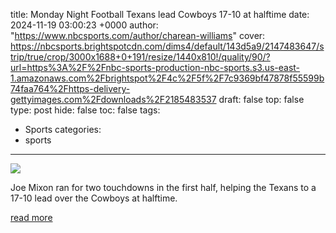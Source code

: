 title: Monday Night Football Texans lead Cowboys 17-10 at halftime
date: 2024-11-19 03:00:23 +0000
author: "https://www.nbcsports.com/author/charean-williams"
cover: https://nbcsports.brightspotcdn.com/dims4/default/143d5a9/2147483647/strip/true/crop/3000x1688+0+191/resize/1440x810!/quality/90/?url=https%3A%2F%2Fnbc-sports-production-nbc-sports.s3.us-east-1.amazonaws.com%2Fbrightspot%2F4c%2F5f%2F7c9369bf47878f55599b74faa764%2Fhttps-delivery-gettyimages.com%2Fdownloads%2F2185483537
draft: false
top: false
type: post
hide: false
toc: false
tags:
  - Sports
categories:
  - sports
---

![](https://nbcsports.brightspotcdn.com/dims4/default/143d5a9/2147483647/strip/true/crop/3000x1688+0+191/resize/1440x810!/quality/90/?url=https%3A%2F%2Fnbc-sports-production-nbc-sports.s3.us-east-1.amazonaws.com%2Fbrightspot%2F4c%2F5f%2F7c9369bf47878f55599b74faa764%2Fhttps-delivery-gettyimages.com%2Fdownloads%2F2185483537)

Joe Mixon ran for two touchdowns in the first half, helping the Texans to a 17-10 lead over the Cowboys at halftime.

[read more](https://www.nbcsports.com/nfl/profootballtalk/rumor-mill/news/monday-night-football-texans-lead-cowboys-17-10-at-halftime)
